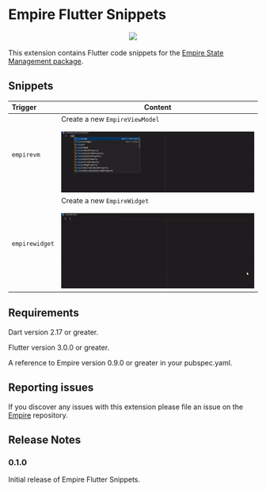 # Empire Flutter Snippets

<p align="center">
    <img height="120" src="https://github.com/strivesolutions/flutter_empire/raw/main/images/EmpireLogoMD.png"/>
</p>

This extension contains Flutter code snippets for the [Empire State Management package](https://pub.dev/packages/empire).

## Snippets

| Trigger  | Content |
| :------- | ------- |
| `empirevm` | Create a new ```EmpireViewModel``` <br /><br />  ![empirevm example](https://github.com/strivesolutions/flutter_empire/raw/main/vscode_extensions/empire-flutter-snippets/assets/empire_view_model.gif) |
| `empirewidget` | Create a new ```EmpireWidget```<br /><br />  ![empirewidget example](https://github.com/strivesolutions/flutter_empire/raw/main/vscode_extensions/empire-flutter-snippets/assets/empire_widget.gif) |

## Requirements

Dart version 2.17 or greater.

Flutter version 3.0.0 or greater.

A reference to Empire version 0.9.0 or greater in your pubspec.yaml.

## Reporting issues

If you discover any issues with this extension please file an issue on the [Empire](https://github.com/strivesolutions/flutter_empire/issues) repository.

## Release Notes
### 0.1.0

Initial release of Empire Flutter Snippets.

